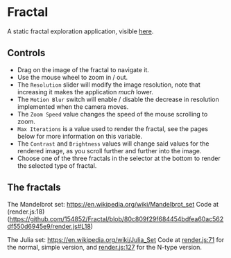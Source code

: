 # Fractal

A static fractal exploration application, visible [here](https://fractal.thundernerds.org).

## Controls
- Drag on the image of the fractal to navigate it.
- Use the mouse wheel to zoom in / out.
- The `Resolution` slider will modify the image resolution, note that increasing it makes the application *much* lower.
- The `Motion Blur` switch will enable / disable the decrease in resolution implemented when the camera moves.
- The `Zoom Speed` value changes the speed of the mouse scrolling to zoom.
- `Max Iterations` is a value used to render the fractal, see the pages below for more information on this variable.
- The `Contrast` and `Brightness` values will change said values for the rendered image, as you scroll further and further into the image.
- Choose one of the three fractals in the selector at the bottom to render the selected type of fractal.

## The fractals

The Mandelbrot set: https://en.wikipedia.org/wiki/Mandelbrot_set
Code at (render.js:18)(https://github.com/154852/Fractal/blob/80c809f29f684454bdfea60ac562df550d6945e9/render.js#L18)

The Julia set: https://en.wikipedia.org/wiki/Julia_Set
Code at [render.js:71](https://github.com/154852/Fractal/blob/80c809f29f684454bdfea60ac562df550d6945e9/render.js#L71) for the normal, simple version, and [render.js:127](https://github.com/154852/Fractal/blob/80c809f29f684454bdfea60ac562df550d6945e9/render.js#L127) for the N-type version.
